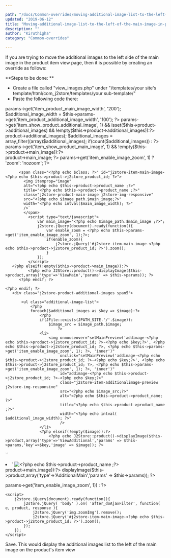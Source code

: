 ```yaml
---

path: "/docs/Common-overrides/moving-additional-image-list-to-the-left-of-the-main-image-in-product-view-page "
updated: "2019-06-12"
title: "Moving-additional-image-list-to-the-left-of-the-main-image-in-product-view-page"
description: ""
author: "Kiruthigha"
category: "Common-overrides"

---
```


If you are trying to move the additional images to the left side of the main image in the product item view page, then it is possible by creating an override as follows:

**Steps to be done: **

* Create a file called "view_images.php" under "/templates/your site's template/html/com_j2store/templates/your sub-template/" 
* Paste the following code there:

<?php
/**
 * @package J2Store
 * @copyright Copyright (c)2014-17 Ramesh Elamathi / J2Store.org
 * @license GNU GPL v3 or later
 */

// No direct access
defined('_JEXEC') or die;
$image_path = JUri::root();
$main_image="";
$main_image_width = $this->params->get('item_product_main_image_width', '200');
$additional_image_width = $this->params->get('item_product_additional_image_width', '100');
?>
<?php if( $this->params->get('item_show_product_additional_image', 1) && isset($this->product->additional_images) && !empty($this->product->additional_images)):?>
   <?php
	   $additional_images = json_decode($this->product->additional_images);
	   $additional_images = array_filter((array)$additional_images);
	   if(count($additional_images)) :
   ?>
<?php if($this->params->get('item_show_product_main_image', 1) && !empty($this->product->main_image)):?>
   <div class="j2store-mainimage span7 pull-right">
		  <?php $main_image = $this->product->main_image; ?>
		  <?php if($main_image &&  JFile::exists(JPATH_SITE.'/'.$main_image)):?>
		  <?php $class= $this->params->get('item_enable_image_zoom', 1) ? 'zoom': 'nozoom'; ?>

		  <span class="<?php echo $class; ?>" id="j2store-item-main-image-<?php echo $this->product->j2store_product_id; ?>">
			<img itemprop="image"
			alt="<?php echo $this->product->product_name ;?>"
			title="<?php echo $this->product->product_name ;?>"
			class="j2store-product-main-image j2store-img-responsive"
			src="<?php echo $image_path.$main_image;?>"
			width="<?php echo intval($main_image_width); ?>"
			/>`
			</span>
			  <script type="text/javascript">
				  var main_image="<?php echo $image_path.$main_image ;?>";
				  j2store.jQuery(document).ready(function(){
					  var enable_zoom = <?php echo $this->params->get('item_enable_image_zoom', 1);?>;
					  if(enable_zoom){
						  j2store.jQuery('#j2store-item-main-image-<?php echo $this->product->j2store_product_id; ?>').zoom();
					  }
				  });
			  </script>
	   <?php elseif(!empty($this->product->main_image)):?>
			  <?php echo J2Store::product()->displayImage($this->product,array('type'=>'ViewMain','params' => $this->params)); ?>
		  <?php endif; ?>
   </div>

	<?php endif; ?>
	   <div class="j2store-product-additional-images span5">

		   <ul class="additional-image-list">
			   <?php
			   foreach($additional_images as $key => $image):?>
				   <?php
				   if(JFile::exists(JPATH_SITE.'/'.$image)):
					   $image_src = $image_path.$image;
						   ?>
				   <li>
					   <img onmouseover="setMainPreview('addimage-<?php echo $this->product->j2store_product_id; ?>-<?php echo $key;?>', <?php echo $this->product->j2store_product_id; ?>, <?php echo $this->params->get('item_enable_image_zoom', 1); ?>, 'inner')"
							onclick="setMainPreview('addimage-<?php echo $this->product->j2store_product_id; ?>-<?php echo $key;?>', <?php echo $this->product->j2store_product_id; ?>, <?php echo $this->params->get('item_enable_image_zoom', 1); ?>, 'inner')"
							id="addimage-<?php echo $this->product->j2store_product_id; ?>-<?php echo $key;?>"
							class="j2store-item-additionalimage-preview j2store-img-responsive"
							src="<?php echo $image_src;?>"
							alt="<?php echo $this->product->product_name; ?>"
							title="<?php echo $this->product->product_name ;?>"
							width="<?php echo intval( $additional_image_width); ?>"
							/>
				   </li>
				   <?php elseif(!empty($image)):?>
					   <?php echo J2Store::product()->displayImage($this->product,array('type'=>'ViewAdditional','params' => $this->params,'key'=>$key,'image' => $image)); ?>
``
				   <?php endif;?>
			   <?php endforeach;?>
		   <?php endif;?>
	   <?php endif;?>
				<?php if($main_image &&  JFile::exists(JPATH_SITE.'/'.$main_image)):?>
					<li>`
						<img onmouseover="setMainPreview('additial-main-image-<?php echo $this->product->j2store_product_id; ?>', <?php echo $this->product->j2store_product_id; ?>, <?php echo $this->params->get('item_enable_image_zoom', 1); ?>, 'inner')"
							 onclick="setMainPreview('additial-main-image-<?php echo $this->product->j2store_product_id; ?>', <?php echo $this->product->j2store_product_id; ?>, <?php echo $this->params->get('item_enable_image_zoom', 1); ?>, 'inner')"
							 id="additial-main-image-<?php echo $this->product->j2store_product_id; ?>"
							 alt="<?php echo $this->product->product_name ;?>"
							 title="<?php echo $this->product->product_name ;?>"
							 class="j2store-item-additionalimage-preview j2store-img-responsive additional-mainimage"
							 src="<?php echo $image_path.$main_image;?>"
							 width="<?php echo intval($additional_image_width); ?>"
						/>
					</li>
				<?php elseif (!empty($this->product->main_image)):?>
					<?php echo J2Store::product()->displayImage($this->product,array('type'=>'AdditionalMain','params' => $this->params)); ?>
				<?php endif;?>
				</ul>
			</div>



<?php if ($this->params->get('item_enable_image_zoom', 1)) : ?>
	<script>
		j2store.jQuery(document).ready(function(){
			j2store.jQuery( 'body' ).on( 'after_doAjaxFilter', function( e, product, response ){
				j2store.jQuery('img.zoomImg').remove();
				j2store.jQuery('#j2store-item-main-image-<?php echo $this->product->j2store_product_id; ?>').zoom();
			});
		});
	</script>
<?php endif; ?>



Save.
This would display the additional images list to the left of the main image on the product's item view
